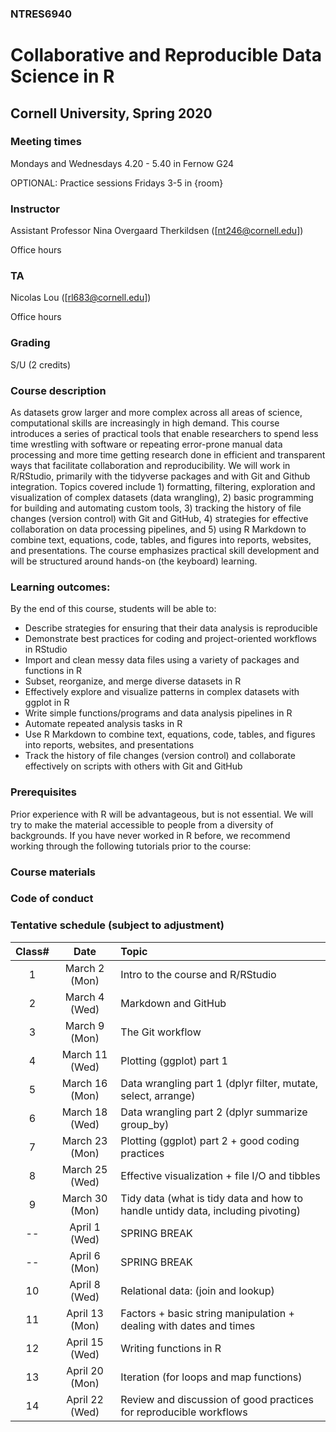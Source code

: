 ### NTRES6940
# Collaborative and Reproducible Data Science in R
## Cornell University, Spring 2020

### Meeting times
Mondays and Wednesdays 4.20 - 5.40 in Fernow G24

OPTIONAL: Practice sessions Fridays 3-5 in {room}

### Instructor
Assistant Professor Nina Overgaard Therkildsen ([nt246@cornell.edu])

Office hours

### TA
Nicolas Lou ([rl683@cornell.edu])

Office hours

### Grading
S/U (2 credits)

### Course description
As datasets grow larger and more complex across all areas of science, computational skills are increasingly in high demand. This course introduces a series of practical tools that enable researchers to spend less time wrestling with software or repeating error-prone manual data processing and more time getting research done in efficient and transparent ways that facilitate collaboration and reproducibility. We will work in R/RStudio, primarily with the tidyverse packages and with Git and Github integration. Topics covered include 1) formatting, filtering, exploration and visualization of complex datasets (data wrangling), 2) basic programming for building and automating custom tools, 3) tracking the history of file changes (version control) with Git and GitHub, 4) strategies for effective collaboration on data processing pipelines, and 5) using R Markdown to combine text, equations, code, tables, and figures into reports, websites, and presentations. The course emphasizes practical skill development and will be structured around hands-on (the keyboard) learning.

### Learning outcomes: 

By the end of this course, students will be able to:

* Describe strategies for ensuring that their data analysis is reproducible
* Demonstrate best practices for coding and project-oriented workflows in RStudio
* Import and clean messy data files using a variety of packages and functions in R 
* Subset, reorganize, and merge diverse datasets in R
* Effectively explore and visualize patterns in complex datasets with ggplot in R
* Write simple functions/programs and data analysis pipelines in R
* Automate repeated analysis tasks in R
* Use R Markdown to combine text, equations, code, tables, and figures into reports, websites, and presentations
* Track the history of file changes (version control) and collaborate effectively on scripts with others with Git and GitHub

### Prerequisites
Prior experience with R will be advantageous, but is not essential. We will try to make the material accessible to people from a diversity of backgrounds. If you have never worked in R before, we recommend working through the following tutorials prior to the course:



### Course materials


### Code of conduct

### Tentative schedule (subject to adjustment)

Class#  |  Date  |  Topic  |
| :--: | :--: |:---- |
1  |  March 2 (Mon)  |  Intro to the course and R/RStudio  |
2  |  March 4 (Wed)  |  Markdown and GitHub  |
3  |  March 9 (Mon)  |  The Git workflow  |
4  |  March 11 (Wed)  |  Plotting (ggplot) part 1  |
5  |  March 16 (Mon)  |  Data wrangling part 1 (dplyr filter, mutate, select, arrange)  |
6  |  March 18 (Wed)  |  Data wrangling part 2 (dplyr summarize group_by)  |
7  |  March 23 (Mon)  |  Plotting (ggplot) part 2 + good coding practices  |
8  |  March 25 (Wed)  |  Effective visualization + file I/O and tibbles  |
9  |  March 30 (Mon)  |  Tidy data (what is tidy data and how to handle untidy data, including pivoting)  |
-- |  April 1 (Wed)  |  SPRING BREAK  |
-- |  April 6 (Mon)  |  SPRING BREAK  |
10  |  April 8 (Wed)  |  Relational data: (join and lookup)  |
11  |  April 13 (Mon)  |  Factors + basic string manipulation + dealing with dates and times  |
12  |  April 15 (Wed)  |  Writing functions in R  |
13  |  April 20 (Mon)  |  Iteration (for loops and map functions)  |
14  |  April 22 (Wed)  |  Review and discussion of good practices for reproducible workflows  |
